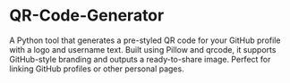 # QR-Code-Generator
A Python tool that generates a pre-styled QR code for your GitHub profile with a logo and username text. Built using Pillow and qrcode, it supports GitHub-style branding and outputs a ready-to-share image. Perfect for linking GitHub profiles or other personal pages.
